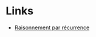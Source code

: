 # Links
- [Raisonnement par récurrence](https://www.educastream.com/fr/raisonnement-recurrence-terminale-s)
